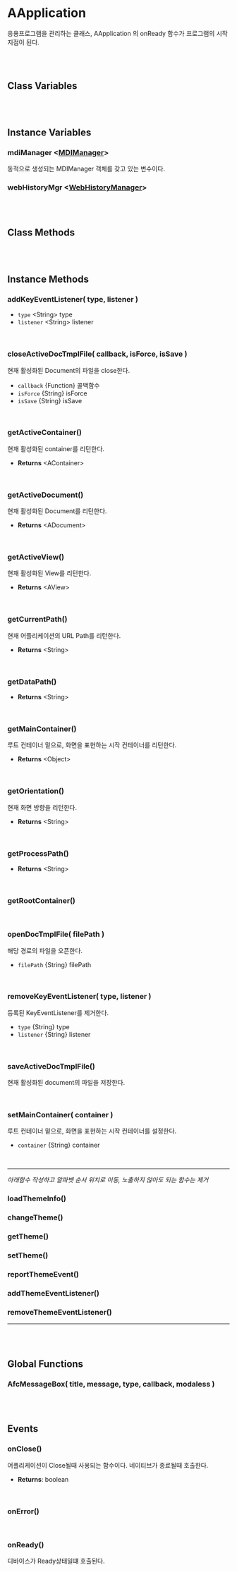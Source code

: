# AApplication

응용프로그램을 관리하는 클래스, AApplication 의 onReady 함수가 프로그램의 시작 지점이 된다.

<br>
<br>


## Class Variables

<br>
<br>


## Instance Variables

### mdiManager \<[MDIManager](#MDIManager)>

동적으로 생성되는 MDIManager 객체를 갖고 있는 변수이다.
<br>

### webHistoryMgr \<[WebHistoryManager](#WebHistoryManager)>

<br>
<br>

## Class Methods

<br>
<br>

## Instance Methods

### addKeyEventListener( type, listener )

* `type` \<String> type
* `listener` \<String> listener

<br/>

### closeActiveDocTmplFile( callback, isForce, isSave )

현재 활성화된 Document의 파일을 close한다.

* `callback` {Function} 콜백함수
* `isForce` {String} isForce
* `isSave` {String} isSave

<br/>

### getActiveContainer()

현재 활성화된 container를 리턴한다.

- **Returns** \<AContainer>

<br/>

### getActiveDocument()

현재 활성화된 Document를 리턴한다.

- **Returns** \<ADocument>

<br/>

### getActiveView()

현재 활성화된 View를 리턴한다.

- **Returns** \<AView>

<br/>

### getCurrentPath()

현재 어플리케이션의  URL Path를 리턴한다.

- **Returns** \<String>

<br/>

### getDataPath()

- **Returns** \<String>

<br/>


### getMainContainer()

루트 컨테이너 밑으로, 화면을 표현하는 시작 컨테이너를 리턴한다.

- **Returns** \<Object>

<br/>

### getOrientation()

현재 화면 방향을 리턴한다.

- **Returns** \<String>
<br/>


### getProcessPath()

- **Returns** \<String>

<br>

### getRootContainer()

<br>

### openDocTmplFile( filePath )

해당 경로의 파일을 오픈한다.

- `filePath` {String} filePath

<br/>

### removeKeyEventListener( type, listener )

등록된 KeyEventListener를 제거한다.

- `type` {String} type
- `listener` {String} listener

<br/>

### saveActiveDocTmplFile()

현재 활성화된 document의 파일을 저장한다.

<br/>

### setMainContainer( container )

루트 컨테이너 밑으로, 화면을 표현하는 시작 컨테이너를 설정한다.

- `container` {String} container

<br/>

----
*아래함수 작성하고 알파벳 순서 위치로 이동, 노출하지 않아도 되는 함수는 제거*
### loadThemeInfo()
### changeTheme()
### getTheme()
### setTheme()
### reportThemeEvent()
### addThemeEventListener()
### removeThemeEventListener()
----


<br>
<br>

## Global Functions
### AfcMessageBox( title, message, type, callback, modaless )

<br>
<br>

## Events

### onClose()

어플리케이션이 Close될때 사용되는 함수이다. 네이티브가 종료될때 호출한다.

- **Returns**: boolean

<br/>

### onError()

<br>

### onReady()

디바이스가 Ready상태일떄 호출된다.

<br/>

